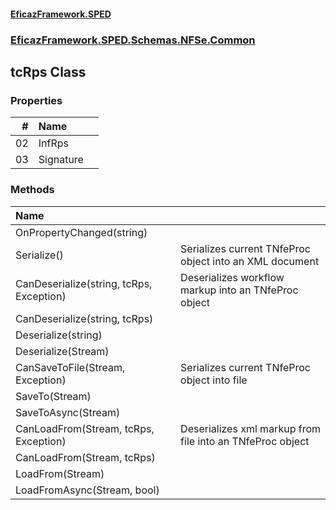 #### [EficazFramework.SPED](EficazFrameworkSPED.md 'EficazFramework SPED')
### [EficazFramework.SPED.Schemas.NFSe.Common](EficazFramework.SPED.Schemas.NFSe.Common.md 'EficazFramework.SPED.Schemas.NFSe.Common')

## tcRps Class
### Properties

| # | Name | |
| ---: | :--- | :--- |
| 02 | InfRps |  |
| 03 | Signature |  |
### Methods

| Name | |
| :--- | :--- |
| OnPropertyChanged(string) |  |
| Serialize() | Serializes current TNfeProc object into an XML document |
| CanDeserialize(string, tcRps, Exception) | Deserializes workflow markup into an TNfeProc object |
| CanDeserialize(string, tcRps) |  |
| Deserialize(string) |  |
| Deserialize(Stream) |  |
| CanSaveToFile(Stream, Exception) | Serializes current TNfeProc object into file |
| SaveTo(Stream) |  |
| SaveToAsync(Stream) |  |
| CanLoadFrom(Stream, tcRps, Exception) | Deserializes xml markup from file into an TNfeProc object |
| CanLoadFrom(Stream, tcRps) |  |
| LoadFrom(Stream) |  |
| LoadFromAsync(Stream, bool) |  |
